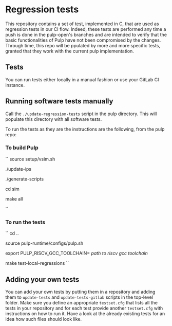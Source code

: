 # Regression tests
This repository contains a set of test, implemented in C, that are used as regression tests in our CI flow. Indeed, these tests are performed any time a push is done in the pulp-open's branches and are intended to verify that the basic functionalities of Pulp have not been compromised by the changes. Through time, this repo will be ppulated by more and more specific tests, granted that they work with the current pulp implementation.

## Tests
You can run tests either locally in a manual fashion or use your GitLab CI
instance. 

## Running software tests manually
Call the `./update-regression-tests` script in the pulp directory. This will populate this directory with all software tests.

To run the tests as they are the instructions are the following, from the pulp repo:
### To build Pulp
``
source setup/vsim.sh

./update-ips

./generate-scripts

cd sim

make all

``
### To run the tests
``
cd ..

source pulp-runtime/configs/pulp.sh

export PULP_RISCV_GCC_TOOLCHAIN= *path to riscv gcc toolchain*

make test-local-regressions
``

## Adding your own tests
You can add your own tests by putting them in a repository and adding them to
`update-tests` and `update-tests-gitlab` scripts in the top-level folder. Make
sure you define an appropriate `testset.cfg` that lists all the tests in your
repository and for each test provide another `testset.cfg` with instructions on
how to run it. Have a look at the already existing tests for an idea how such
files should look like.



